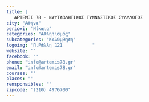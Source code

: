 ```yaml
---
title: |
   ΑΡΤΕΜΙΣ 78 - ΝΑΥΤΑΘΛΗΤΙΚΟΣ ΓΥΜΝΑΣΤΙΚΟΣ ΣΥΛΛΛΟΓΟΣ 
city: "Αθήνα"
perioxi: "Νίκαια"
categories: "Αθλητισμός"
subcategories: "Κολύμβηση"
logoimg: "Π.Ράλλη 121           "
website: ""
facebook: ""
phone: "info@artemis78.gr"
email: "info@artemis78.gr"
courses: ""
places: ""
rensponsibles: ""
zipcode: "(210) 4976700"
---
```




